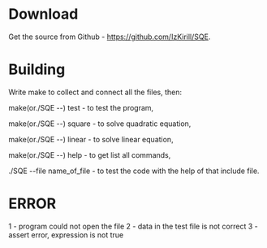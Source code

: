 # Download
Get the source from Github - https://github.com/IzKirill/SQE.
# Building
Write make to collect and connect all the files, then:

make(or./SQE --) test - to test the program,

make(or./SQE --) square - to solve quadratic equation,

make(or./SQE --) linear - to solve linear equation,

make(or./SQE --) help - to get list all commands,

./SQE --file name_of_file - to test the code with the help of that include file.
# ERROR
1 - program could not open the file
2 - data in the test file is not correct
3 - assert error, expression is not true
